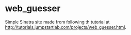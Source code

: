 # web_guesser
Simple Sinatra site made from following th tutorial at http://tutorials.jumpstartlab.com/projects/web_guesser.html. 
